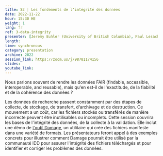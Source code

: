 ```yaml
---
title: S3 | Les fondements de l'intégrité des données
date: 2022-11-22
hour: 15:30 HE
weight: 1
lang: fr
ref: 3-data-integrity
presenter: [Jeremy Buhler (University of British Columbia), Paul Lesack (University of British Columbia), Margaret Vail (St. Francis Xavier University), Sandra Sawchuk (Mount Saint Vincent University)]
length:
time: synchronous
category: presentation
archive: 2022
session_link: https://zoom.us/j/98781174156
slides:
youtube_link:
---
```

Nous parlons souvent de rendre les données FAIR (findable, accessible, interoperable, and reusable), mais qu'en est-il de l'exactitude, de la fiabilité et de la cohérence des données ? <!--more-->

Les données de recherche passent constamment par des étapes de collecte, de stockage, de transfert, d'archivage et de destruction. Ce mouvement a un coût, car les fichiers stockés ou transférés de manière incorrecte peuvent être inutilisables ou incomplets. Cette session couvrira les bases de l'intégrité des données, de la collecte à la validation. Elle inclut une démo de [l'outil Damage](https://ubc-library-rc.github.io/fcheck/), un utilitaire qui crée des fichiers manifeste dans une variété de formats. Les présentateurs feront appel à des exemples concrets pour illustrer comment Damage pourrait être utilisé par la communauté IDD pour assurer l'intégrité des fichiers téléchargés et pour identifier et corriger les problèmes des données.

